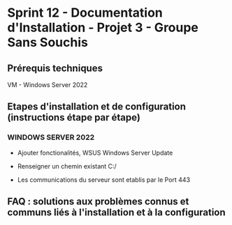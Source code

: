 # Sprint 12 - Documentation d'Installation - Projet 3 - Groupe Sans Souchis

## Prérequis techniques

VM - Windows Server 2022

## Etapes d'installation et de configuration (instructions étape par étape)

### WINDOWS SERVER 2022

- Ajouter fonctionalités, WSUS Windows Server Update
- Renseigner un chemin existant C:/

- Les communications du serveur sont etablis par le Port 443 

## FAQ : solutions aux problèmes connus et communs liés à l'installation et à la configuration
